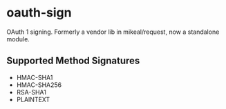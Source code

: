 oauth-sign
==========

OAuth 1 signing. Formerly a vendor lib in mikeal/request, now a standalone module.

Supported Method Signatures
---------------------------

-   HMAC-SHA1
-   HMAC-SHA256
-   RSA-SHA1
-   PLAINTEXT
